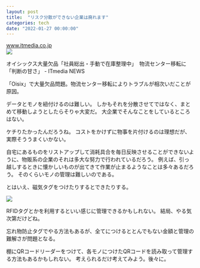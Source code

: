 ```yaml
---
layout: post
title:  "リスク分散ができない企業は廃れます"
categories: tech
date: "2022-01-27 00:00:00"
---
```



<div class="card">
  <a href="https://www.itmedia.co.jp/news/articles/2201/25/news138.html"></a>
  <div class="card__header">
    <a href="https://www.itmedia.co.jp/news/articles/2201/25/news138.html">www.itmedia.co.jp</a>
  </div>
  <div class="card__image">
    <img src="https://image.itmedia.co.jp/news/articles/2201/25/cover_news138.jpg">
  </div>
  <div class="card__title">
    <p>オイシックス大量欠品「社員総出・手動で在庫整理中」　物流センター移転に「判断の甘さ」 - ITmedia NEWS</p>
  </div>
  <div class="card__description">
    <p>「Oisix」で大量欠品問題。物流センター移転によりトラブルが相次いだことが原因。</p>
  </div>
</div>


データとモノを紐付けるのは難しい。
しかもそれを分散させてではなく、まとめて移動しようとしたらそりゃ大変だ。
大企業でそんなことをしているところはない。

ケチりたかったんだろうね。
コストをかけずに物事を片付けるのは理想だが、実際そううまくいかない。

自宅にあるものをリストアップして消耗具合を毎日反映させることができないように、物販系の企業のそれは多大な努力で行われているだろう。
例えば、引っ越しするときに懐かしいものが出てきて作業が止まるようなことは多々あるだろう。
そのくらいモノの管理は難しいのである。

とはいえ、磁気タグをつけたりするとできたりする。

<a href="https://www.amazon.co.jp/100%E6%9E%9A-UHF-RFID%E3%82%BF%E3%82%B0-RFID%E3%83%A9%E3%83%99%E3%83%AB-%E3%82%B7%E3%83%BC%E3%83%AB/dp/B092VCFYWK?hvadid=501124375899&hvpos=&hvnetw=g&hvrand=539969474229655935&hvpone=&hvptwo=&hvqmt=&hvdev=c&hvdvcmdl=&hvlocint=&hvlocphy=1028853&hvtargid=pla-1263094970542&psc=1&adgrpid=118785908152&hvpone=&hvptwo=&hvadid=501124375899&hvpos=&hvnetw=g&hvrand=539969474229655935&hvqmt=&hvdev=c&hvdvcmdl=&hvlocint=&hvlocphy=1028853&hvtargid=pla-1263094970542&linkCode=li3&tag=infirmaria112-22&linkId=3beecdba3962d352d08175d55db52d02&language=ja_JP&ref_=as_li_ss_il" target="_blank"><img border="0" src="//ws-fe.amazon-adsystem.com/widgets/q?_encoding=UTF8&ASIN=B092VCFYWK&Format=_SL250_&ID=AsinImage&MarketPlace=JP&ServiceVersion=20070822&WS=1&tag=infirmaria112-22&language=ja_JP" ></a><img src="https://ir-jp.amazon-adsystem.com/e/ir?t=infirmaria112-22&language=ja_JP&l=li3&o=9&a=B092VCFYWK" width="1" height="1" border="0" alt="" style="border:none !important; margin:0px !important;" />

RFIDタグとかを利用するといい感じに管理できるかもしれない。
結局、やる気次第だけどね。

忘れ物防止タグでやる方法もあるが、全てにつけるととんでもない金額と管理の難解さが問題となる。

棚にQRコードリーダーをつけて、各モノにつけたQRコードを読み取って管理する方法もあるかもしれない。
考えられるだけ考えてみよう。後々に。
